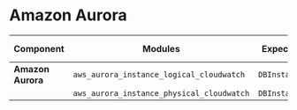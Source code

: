 # Amazon Aurora

| **Component**    | **Modules**           | **Expected Variables** | **Binary version** |  **Module Version**                                                                            | **Changelog**                                                              |
|------------------|-----------------------|--------------------------|--------------------|------------------------------------------------------------------------------------------------|----------------------------------------------------------------------------|
| **Amazon Aurora**        | `aws_aurora_instance_logical_cloudwatch `   | `DBInstanceIdentifier`                                   | [v0.1.0](https://last9.jfrog.io/ui/native/last9-openmetrics-exporter/release-v0.1/)             |  [v0.0.1](https://github.com/last9/openmetrics-registry/releases/download/v0.0.1/aws_cloudwatch_aurora_v0.0.1.hcl)    | [Changelog](https://github.com/last9/openmetrics-registry/blob/master/aws/cloudwatch/aurora/CHANGELOG.md)        |
|               | `aws_aurora_instance_physical_cloudwatch`   | `DBInstanceIdentifier`                                   |                    |                    |                                                                                                                                    |                

